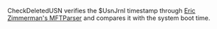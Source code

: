 CheckDeletedUSN verifies the $UsnJrnl timestamp through [Eric Zimmerman's MFTParser](https://github.com/EricZimmerman/MFT
) and compares it with the system boot time.